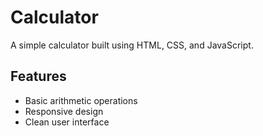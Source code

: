 # Calculator

A simple calculator built using HTML, CSS, and JavaScript.

## Features
- Basic arithmetic operations
- Responsive design
- Clean user interface


